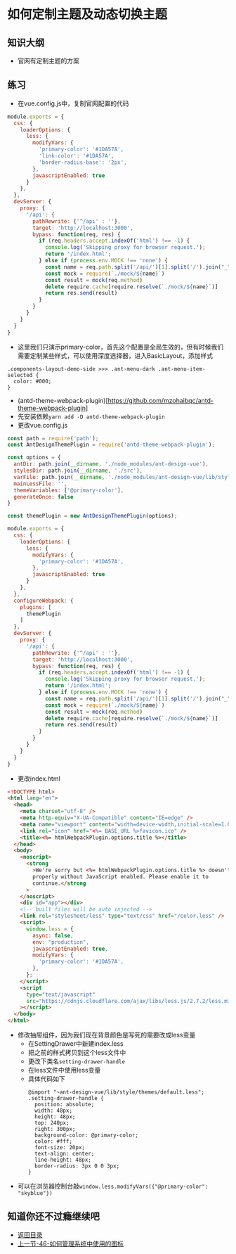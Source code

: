 # 如何定制主题及动态切换主题

## 知识大纲

* 官网有定制主题的方案

## 练习

* 在vue.config.js中，复制官网配置的代码
```js
module.exports = {
  css: {
    loaderOptions: {
      less: {
        modifyVars: {
          'primary-color': '#1DA57A',
          'link-color': '#1DA57A',
          'border-radius-base': '2px',
        },
        javascriptEnabled: true
      }
    },
  },
  devServer: {
    proxy: {
      '/api': {
        pathRewrite: {'^/api' : ''},
        target: 'http://localhost:3000',
        bypass: function(req, res) {
          if (req.headers.accept.indexOf('html') !== -1) {
            console.log('Skipping proxy for browser request.');
            return '/index.html';
          } else if (process.env.MOCK !== 'none') {
            const name = req.path.split('/api/')[1].split('/').join("_")
            const mock = require(`./mock/${name}`)
            const result = mock(req.method)
            delete require.cache[require.resolve(`./mock/${name}`)]
            return res.send(result)
          }
        }
      }
    }
  }
}
```

* 这里我们只演示primary-color，首先这个配置是全局生效的，但有时候我们需要定制某些样式，可以使用深度选择器，进入BasicLayout，添加样式
```
.components-layout-demo-side >>> .ant-menu-dark .ant-menu-item-selected {
  color: #000;
}
```
* (antd-theme-webpack-plugin)[https://github.com/mzohaibqc/antd-theme-webpack-plugin]
* 先安装依赖`yarn add -D antd-theme-webpack-plugin`
* 更改vue.config.js
```js
const path = require('path');
const AntDesignThemePlugin = require('antd-theme-webpack-plugin');

const options = {
  antDir: path.join(__dirname, './node_modules/ant-design-vue'),
  stylesDir: path.join(__dirname, './src'),
  varFile: path.join(__dirname, './node_modules/ant-design-vue/lib/style/themes/default.less'),
  mainLessFile: '',
  themeVariables: ['@primary-color'],
  generateOnce: false
}

const themePlugin = new AntDesignThemePlugin(options);

module.exports = {
  css: {
    loaderOptions: {
      less: {
        modifyVars: {
          'primary-color': '#1DA57A',
        },
        javascriptEnabled: true
      }
    },
  },
  configureWebpack: {
    plugins: [
      themePlugin
    ]
  },
  devServer: {
    proxy: {
      '/api': {
        pathRewrite: {'^/api' : ''},
        target: 'http://localhost:3000',
        bypass: function(req, res) {
          if (req.headers.accept.indexOf('html') !== -1) {
            console.log('Skipping proxy for browser request.');
            return '/index.html';
          } else if (process.env.MOCK !== 'none') {
            const name = req.path.split('/api/')[1].split('/').join("_")
            const mock = require(`./mock/${name}`)
            const result = mock(req.method)
            delete require.cache[require.resolve(`./mock/${name}`)]
            return res.send(result)
          }
        }
      }
    }
  }
}
```
* 更改index.html
```html
<!DOCTYPE html>
<html lang="en">
  <head>
    <meta charset="utf-8" />
    <meta http-equiv="X-UA-Compatible" content="IE=edge" />
    <meta name="viewport" content="width=device-width,initial-scale=1.0" />
    <link rel="icon" href="<%= BASE_URL %>favicon.ico" />
    <title><%= htmlWebpackPlugin.options.title %></title>
  </head>
  <body>
    <noscript>
      <strong
        >We're sorry but <%= htmlWebpackPlugin.options.title %> doesn't work
        properly without JavaScript enabled. Please enable it to
        continue.</strong
      >
    </noscript>
    <div id="app"></div>
    <!-- built files will be auto injected -->
    <link rel="stylesheet/less" type="text/css" href="/color.less" />
    <script>
      window.less = {
        async: false,
        env: "production",
        javascriptEnabled: true,
        modifyVars: {
          'primary-color': '#1DA57A',
        },
      };
    </script>
    <script
      type="text/javascript"
      src="https://cdnjs.cloudflare.com/ajax/libs/less.js/2.7.2/less.min.js"
    ></script>
  </body>
</html>

```
* 修改抽屉组件，因为我们现在背景颜色是写死的需要改成less变量
  * 在SettingDrawer中新建index.less
  * 把之前的样式拷贝到这个less文件中
  * 更改下类名`setting-drawer-handle`
  * 在less文件中使用less变量
  * 具体代码如下
    ```less
    @import "~ant-design-vue/lib/style/themes/default.less";
    .setting-drawer-handle {
      position: absolute;
      width: 48px;
      height: 48px;
      top: 240px;
      right: 300px;
      background-color: @primary-color;
      color: #fff;
      font-size: 20px;
      text-align: center;
      line-height: 48px;
      border-radius: 3px 0 0 3px;
    }    
    ```
* 可以在浏览器控制台敲`window.less.modifyVars({"@primary-color": "skyblue"})`  

## 知道你还不过瘾继续吧       

* [返回目录](../../README.md)
* [上一节-46-如何管理系统中使用的图标](../03-实战篇/46-如何管理系统中使用的图标.md)